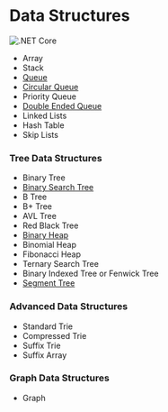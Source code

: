# Data Structures

![.NET Core](https://github.com/pavankoppineni/data_structures/workflows/.NET%20Core/badge.svg)

* Array
* Stack
* [Queue](./src/DataStructures/Queue)
* [Circular Queue](./src/DataStructures/CircularQueue)
* Priority Queue
* [Double Ended Queue](./src/DataStructures/DoubleEndedQueue)
* Linked Lists
* Hash Table
* Skip Lists

### Tree Data Structures

* Binary Tree
* [Binary Search Tree](./src/DataStructures/Tree/BinarySearchTree)
* B Tree
* B+ Tree
* AVL Tree
* Red Black Tree
* [Binary Heap](./src/DataStructures/Heap)
* Binomial Heap
* Fibonacci Heap
* Ternary Search Tree
* Binary Indexed Tree or Fenwick Tree
* [Segment Tree](./src/DataStructures/Tree/SegmentTree)

### Advanced Data Structures

* Standard Trie
* Compressed Trie
* Suffix Trie
* Suffix Array

### Graph Data Structures

* Graph
